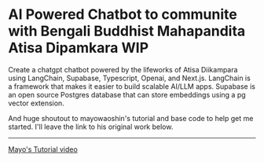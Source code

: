 # AI Powered Chatbot to communite with Bengali Buddhist Mahapandita Atisa Dipamkara WIP

Create a chatgpt chatbot powered by the lifeworks of Atisa Diikampara using LangChain, Supabase, Typescript, Openai, and Next.js. LangChain is a framework that makes it easier to build scalable AI/LLM apps. Supabase is an open source Postgres database that can store embeddings using a pg vector extension.

And huge shoutout to mayowaoshin's tutorial and base code to help get me started. I'll leave the link to his original work below.

__________________

[Mayo's Tutorial video](https://www.youtube.com/watch?v=prbloUGlvLE)
